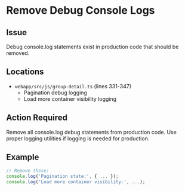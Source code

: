 # Remove Debug Console Logs

## Issue
Debug console.log statements exist in production code that should be removed.

## Locations
- `webapp/src/js/group-detail.ts` (lines 331-347)
  - Pagination debug logging
  - Load more container visibility logging

## Action Required
Remove all console.log debug statements from production code. Use proper logging utilities if logging is needed for production.

## Example
```javascript
// Remove these:
console.log('Pagination state:', { ... });
console.log('Load more container visibility:', ...);
```